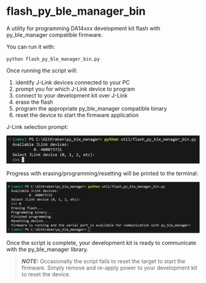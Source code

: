 # flash_py_ble_manager_bin

A utility for programming DA14xxx development kit flash with py_ble_manager compatible firmware.

You can run it with:

`python flash_py_ble_manager_bin.py`

Once running the script will:

1. identify J-Link devices connected to your PC
2. prompt you for which J-Link device to program
3. connect to your development kit over J-Link
4. erase the flash
5. program the appropriate py_ble_manager compatible binary
6. reset the device to start the firmware application

J-Link selection prompt:

![prompt](assets/prompt.png)

Progress with erasing/programming/resetting will be printed to the terminal:

![terminal](assets/terminal.png)

Once the script is complete, your development kit is ready to communicate with the py_ble_manager library.

> **_NOTE:_** Occasionally the script fails to reset the target to start the firmware. Simply remove and re-apply power to your development kit to reset the device.
